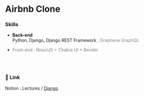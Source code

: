 # Airbnb Clone

### Skills
- **Back-end**  
Python, Django, Django REST Framework
<span style="color: #808080">, Graphene GraphQL</span>  

- <span style="color: #808080">Front-end : ReactJS + Chakra UI + Render</span>   

<br/>
<br/>
  
### 📝 Link  
Notion : Lectures / [Django](https://ninth-agenda-0c7.notion.site/Django-105d382c218d807da80adc811e5ac0f5?pvs=4 "Django")  